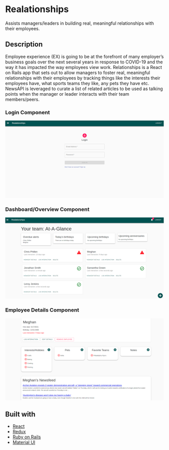 # Realationships

Assists managers/leaders in building real, meaningful relationships with their employees.

## Description

Employee experience (EX) is going to be at the forefront of many employer’s business goals over the next several years in response to COVID-19 and the way it has impacted the way employees view work.  Relationships is a React on Rails app that sets out to allow managers to foster real, meaningful relationships with their employees by tracking things like the interests their employees have, what sports teams they like, any pets they have etc. NewsAPI is leveraged to curate a list of related articles to be used as talking points when the manager or leader interacts with their team members/peers.

### Login Component
![Login](images/login_component.png?raw=true)

### Dashboard/Overview Component
![Dashboard](images/dashboard_component.png?raw=true)

### Employee Details Component
![Details](images/details_component.png?raw=true)

## Built with

- [React](https://reactjs.org/)
- [Redux](https://react-redux.js.org/)
- [Ruby on Rails](https://rubyonrails.org/)
- [Material UI](https://material-ui.com/)

